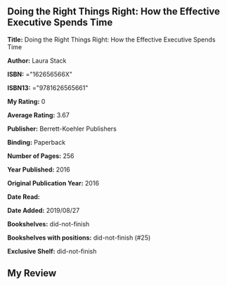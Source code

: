 ## Doing the Right Things Right: How the Effective Executive Spends Time

**Title:** Doing the Right Things Right: How the Effective Executive Spends Time

**Author:** Laura Stack

**ISBN:** ="162656566X"

**ISBN13:** ="9781626565661"

**My Rating:** 0

**Average Rating:** 3.67

**Publisher:** Berrett-Koehler Publishers

**Binding:** Paperback

**Number of Pages:** 256

**Year Published:** 2016

**Original Publication Year:** 2016

**Date Read:** 

**Date Added:** 2019/08/27

**Bookshelves:** did-not-finish

**Bookshelves with positions:** did-not-finish (#25)

**Exclusive Shelf:** did-not-finish


## My Review


